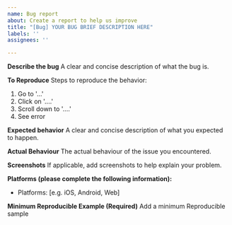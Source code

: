```yaml
---
name: Bug report
about: Create a report to help us improve
title: "[Bug] YOUR BUG BRIEF DESCRIPTION HERE"
labels: ''
assignees: ''

---
```


**Describe the bug**
A clear and concise description of what the bug is.

**To Reproduce**
Steps to reproduce the behavior:
1. Go to '...'
2. Click on '....'
3. Scroll down to '....'
4. See error

**Expected behavior**
A clear and concise description of what you expected to happen.

**Actual Behaviour**
The actual behaviour of the issue you encountered.

**Screenshots**
If applicable, add screenshots to help explain your problem.

**Platforms (please complete the following information):**
 - Platforms: [e.g. iOS, Android, Web]

**Minimum Reproducible Example (Required)**
Add a minimum Reproducible sample
